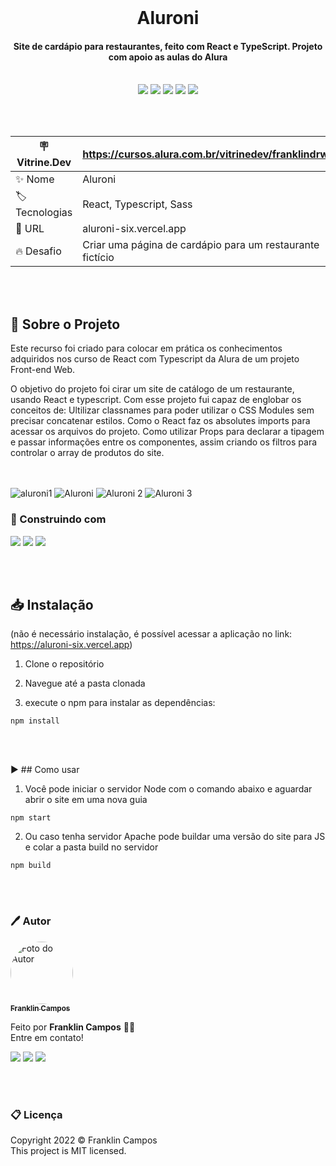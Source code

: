<br />
<h1 align="center"> Aluroni </h1>
<h4 align="center">Site de cardápio para restaurantes, feito com React e TypeScript. Projeto com apoio as aulas do Alura</h4>
<br />

<div id="statusProject" align="center">
<img src="https://img.shields.io/github/license/franklindrw/aluroni.svg?style=for-the-badge" />
<img src="https://img.shields.io/github/stars/franklindrw/aluroni.svg?style=for-the-badge" />
<img src="https://img.shields.io/github/forks/franklindrw/aluroni.svg?style=for-the-badge" />
<img src="https://img.shields.io/github/issues/franklindrw/aluroni.svg?style=for-the-badge" />
<img src="http://img.shields.io/static/v1?label=STATUS&message=CONCLUIDO&color=green&style=for-the-badge"/>
</div>

<br /><br />

| :placard: Vitrine.Dev | https://cursos.alura.com.br/vitrinedev/franklindrw |
| -------------  | --- |
| :sparkles: Nome        | Aluroni
| :label: Tecnologias | React, Typescript, Sass
| :rocket: URL         | aluroni-six.vercel.app
| :fire: Desafio     | Criar uma página de cardápio para um restaurante fictício

<br /><br />

## 🔎 Sobre o Projeto

Este recurso foi criado para colocar em prática os conhecimentos adquiridos nos curso de React com Typescript da Alura de um projeto Front-end Web.

O objetivo do projeto foi cirar um site de catálogo de um restaurante, usando React e typescript. Com esse projeto fui capaz de englobar os conceitos de: Ultilizar classnames para poder utilizar o CSS Modules sem precisar concatenar estilos. Como o React faz os absolutes imports para acessar os arquivos do projeto. Como utilizar Props para declarar a tipagem e passar informações entre os componentes, assim criando os filtros para controlar o array de produtos do site.

<br /><br />
![aluroni1](https://user-images.githubusercontent.com/81038899/174697670-ca1dbd7e-4d25-4dad-b074-e78f249d3e5e.png#vitrinedev)
![Aluroni](https://user-images.githubusercontent.com/81038899/174697514-fba99e2c-a598-4cd6-99a9-50dbe9b6ff24.gif)
![Aluroni 2](https://user-images.githubusercontent.com/81038899/174697520-24a5850a-aecd-4dd4-a21c-37cca9bd5581.gif)
![Aluroni 3](https://user-images.githubusercontent.com/81038899/174697529-14aa2648-4adc-4b29-bd98-50a7f39d9ab5.gif)


<h3>🔨 Construindo com</h3>
<div id="statusProject" align="left">
 <img src="https://img.shields.io/badge/TypeScript-007ACC?style=for-the-badge&logo=typescript&logoColor=white" />
 <img src="https://img.shields.io/badge/React-20232A?style=for-the-badge&logo=react&logoColor=61DAFB" />
 <img src="https://img.shields.io/badge/Sass-CC6699?style=for-the-badge&logo=sass&logoColor=white" />
</div>

<br /><br />

## 📥 Instalação
(não é necessário instalação, é possível acessar a aplicação no link: https://aluroni-six.vercel.app)

 1. Clone o repositório

 2. Navegue até a pasta clonada

 3. execute o npm para instalar as dependências:
 ```
 npm install
 ```

<br /><br />

▶️ ## Como usar

 1. Você pode iniciar o servidor Node com o comando abaixo e aguardar abrir o site em uma nova guia
 ```
 npm start
 ```
 
 2. Ou caso tenha servidor Apache pode buildar uma versão do site para JS e colar a pasta build no servidor
 ```
 npm build
 ```
 
<br /><br />

### 🖊 Autor

<a href="https://github.com/franklindrw">
<img style="border-radius: 50%; width: 100px" src="https://github.com/franklindrw.png" alt="Foto do Autor"/>
<br />
<sub><b>Franklin Campos</b></sub>
</a>
</br>
<p>Feito por <strong>Franklin Campos</strong> 👋🏻 </br>
Entre em contato!</p>

<div>
<a href="https://www.linkedin.com/in/franklindrw" target="_blank"><img src="https://img.shields.io/badge/-LinkedIn-%230077B5?style=for-the-badge&logo=linkedin&logoColor=white" target="_blank"></a>
<a href="mailto:franklindrw@gmail.com"><img src="https://img.shields.io/badge/Gmail-D14836?style=for-the-badge&logo=gmail&logoColor=white" target="_blank"></a>
<a href="https://www.instagram.com/franklindrw" target="_blank"><img src="https://img.shields.io/badge/-Instagram-%23E4405F?style=for-the-badge&logo=instagram&logoColor=white" target="_blank"></a>
</div>

<br /><br />

### 📋 Licença

<p> Copyright 2022 © Franklin Campos </br>
This project is MIT licensed.</p>
